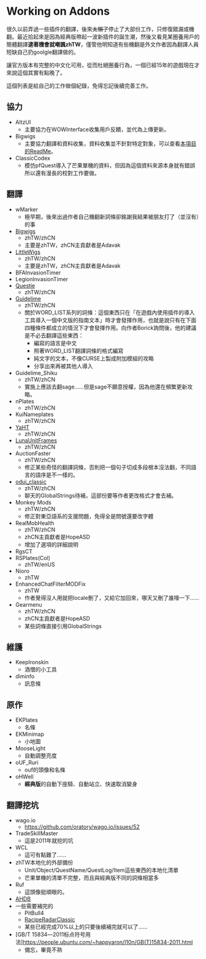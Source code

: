 # Working on Addons

很久以前弄過一些插件的翻譯，後來~~太懶了~~停止了大部份工作，只修復錯漏或機翻。最近拾起來是因為經典版帶起一波新插件的誕生潮，然後又看見某圈養用戶的簡體翻譯**逮著機會就嘲諷zhTW**，僅管他明知道有些機翻是外文作者因為翻譯人員短缺自己扔goolgle翻譯做的。

讓官方版本有完整的中文化可用，從而杜絕圈養行為，一個已經15年的遊戲現在才來說這個其實有點晚了。

這個列表是給自己的工作做個紀錄，免得忘記後續完善工作。

## 協力

* AltzUI
    * 主要協力在WOWInterface收集用戶反饋，並代為上傳更新。
* Bigwigs
    * 主要協力翻譯和資料收集，資料收集並不針對特定對象，可以查看[本項目的ReadMe](https://github.com/EKE00372/WOWThings/blob/master/README.md)。
* ClassicCodex
    * 模仿pfQuest導入了芒果單機的資料，但因為這個資料來源本身就有錯誤所以還有漫長的校對工作要做。

## 翻譯

* wMarker
    * 極早期，後來出過作者自己機翻新詞條卻銘謝我結果被朋友打了（並沒有）的事
* [Bigwigs](https://github.com/BigWigsMods/BigWigs/commits?author=EKE00372)
    * zhTW/zhCN
    * 主要是zhTW，zhCN主貢獻者是Adavak
* [LittleWigs](https://github.com/BigWigsMods/LittleWigs/commits?author=EKE00372)
    * zhTW/zhCN
    * 主要是zhTW，zhCN主貢獻者是Adavak
* BFAInvasionTimer
* LegionInvasionTimer
* [Questie](https://github.com/AeroScripts/QuestieDev/commits?author=EKE00372)
    * zhTW/zhCN
* [Guidelime](https://github.com/max-ri/Guidelime/commits?author=EKE00372)
    * zhTW/zhCN
    * 關於WORD_LIST系列的詞條：這個東西只在「在遊戲內使用插件的導入工具導入一個中文版的指南文本」時才會發揮作用，也就是說只有在下面四種條件都成立的情況下才會發揮作用。向作者Borick詢問後，他的建議是不必去翻譯這些東西：
        * 編寫的語言是中文
        * 照著WORD_LIST翻譯詞條的格式編寫
        * 純文字的文本，不像CURSE上製成附加模組的攻略
        * 分享出來再被其他人導入
* Guidelime_Shiku
    * zhTW/zhCN
    * 實施上應該去翻sage......但是sage不願意授權，因為他還在頻繁更新攻略。
* nPlates
    * zhTW/zhCN
* KuiNameplates
    * zhTW/zhCN
* [YaHT](https://github.com/Aviana/YaHT/commits?author=EKE00372)
    * zhTW/zhCN
* [LunaUnitFrames](https://github.com/Aviana/LunaUnitFrames/commits?author=EKE00372)
    * zhTW/zhCN
* AuctionFaster
    * zhTW/zhCN
    * 修正某些奇怪的翻譯詞條，否則把一個句子切成多段根本沒法翻，不同語言的語序是不一樣的。
* [odui_classic](https://github.com/obble/modui_classic/commits?author=EKE00372)
    * zhTW/zhCN
    * 聊天的GlobalStrings待補，這部份要等作者更改格式才會去補。
* Monkey Mods
    * zhTW/zhCN
    * 修正對東亞語系的支援問題，免得全是問號還要改字體
* RealMobHealth
    * zhTW/zhCN
    * zhCN主貢獻者是HopeASD
    * 增加了選項的詳細說明
* RgsCT
* RSPlates(Col)
    * zhTW/enUS
* Nioro
    * zhTW
* EnhancedChatFilterMODFix
    * zhTW
    * 作者覺得沒人用就把locale刪了，又給它加回來，哪天又刪了誰嚎一下......
* Gearmenu
    * zhTW/zhCN
    * zhCN主貢獻者是HopeASD
    * 某些詞條直接引用GlobalStrings

## 維護

* KeepIronskin
    * 酒僧的小工具
* diminfo
    * 訊息條

## 原作

* EKPlates
    * 名條
* EKMinimap
    * 小地圖
* MooseLight
    * 自動調整亮度
* oUF_Ruri
   * ouf的頭像和名條
* oHWell
    * **經典版**的自動下座騎、自動站立、快速取消變身

## 翻譯挖坑

* wago.io
     * https://github.com/oratory/wago.io/issues/52
* TradeSkillMaster
     * 這是2011年就挖的坑
* WCL
     * 這可有點難了......
* zhTW本地化的外部備份
     * Unit/Object/QuestName/QuestLog/Item這些東西的本地化清單
     * 芒果單機的清單不完整，而且與經典版不同的詞條相當多
* Ruf
     * 這頭像挺順眼的。
* [AHDB](https://www.curseforge.com/wow/addons/auction-house-database)
* 一些需要補完的
     * PitBull4
     * [RacipeRadarClassic](https://www.curseforge.com/wow/addons/recipe-radar-classic)
     * 某些已經完成70%以上的只要後續補完就可以了......
* [GB/T 15834―2011标点符号用法]https://people.ubuntu.com/~happyaron/l10n/GB(T)15834-2011.html
     * 備忘，畢竟不熟
